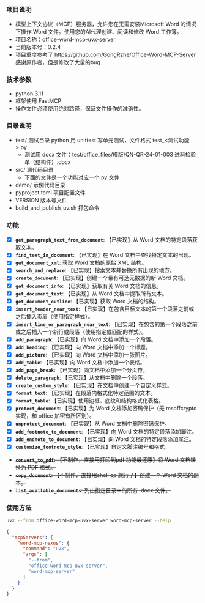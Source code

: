 ### 项目说明
- 模型上下文协议（MCP）服务器，允许您在无需安装Microsoft Word 的情况下操作 Word 文件。使用您的AI代理创建、阅读和修改 Word 工作簿。
- 项目名称：office-word-mcp-uvx-server
- 当前版本号：0.2.4
- 项目重度参考了 https://github.com/GongRzhe/Office-Word-MCP-Server 感谢原作者，但是修改了大量的bug

### 技术参数
- python 3.11
- 框架使用 FastMCP
- 操作文件必须使用绝对路径，保证文件操作的准确性。

### 目录说明
- test/ 测试目录 python 用 unittest 写单元测试，文件格式 test_<测试功能>.py
  - 测试用 docx 文件：test/office_files/模版/QN-QR-24-01-003 进料检验单（结构件）.docx
- src/ 源代码目录
  - 下面的文件是一个功能对应一个 py 文件
- demo/ 示例代码目录
- pyproject.toml 项目配置文件
- VERSION 版本号文件
- build_and_publish_uv.sh 打包命令

### 功能
- [x] **`get_paragraph_text_from_document`**: 【已实现】从 Word 文档的特定段落获取文本。
- [x] **`find_text_in_document`**: 【已实现】在 Word 文档中查找特定文本的出现。
- [x] **`get_document_xml`**: 获取 Word 文档的原始 XML 结构。
- [x] **`search_and_replace`**: 【已实现】搜索文本并替换所有出现的地方。
- [x] **`create_document`**: 【已实现】创建一个带有可选元数据的新 Word 文档。
- [x] **`get_document_info`**: 【已实现】获取有关 Word 文档的信息。
- [x] **`get_document_text`**: 【已实现】从 Word 文档中提取所有文本。
- [x] **`get_document_outline`**: 【已实现】获取 Word 文档的结构。
- [x] **`insert_header_near_text`**: 【已实现】在包含目标文本的第一个段落之前或之后插入页眉（使用指定样式）。
- [x] **`insert_line_or_paragraph_near_text`**: 【已实现】在包含的第一个段落之前或之后插入一个新行或段落（使用指定或匹配的样式）。
- [x] **`add_paragraph`**: 【已实现】向 Word 文档中添加一个段落。
- [x] **`add_heading`**: 【已实现】向 Word 文档中添加一个标题。
- [x] **`add_picture`**: 【已实现】向 Word 文档中添加一张图片。
- [x] **`add_table`**: 【已实现】向 Word 文档中添加一个表格。
- [x] **`add_page_break`**: 【已实现】向文档中添加一个分页符。
- [x] **`delete_paragraph`**: 【已实现】从文档中删除一个段落。
- [x] **`create_custom_style`**: 【已实现】在文档中创建一个自定义样式。
- [x] **`format_text`**: 【已实现】在段落内格式化特定范围的文本。
- [x] **`format_table`**: 【已实现】使用边框、底纹和结构格式化表格。
- [x] **`protect_document`**: 【已实现】为 Word 文档添加密码保护（无 msoffcrypto 实现，和 office 加密有所区别）。
- [x] **`unprotect_document`**: 【已实现】从 Word 文档中删除密码保护。
- [x] **`add_footnote_to_document`**: 【已实现】向 Word 文档的特定段落添加脚注。
- [x] **`add_endnote_to_document`**: 【已实现】向 Word 文档的特定段落添加尾注。
- [x] **`customize_footnote_style`**: 【已实现】自定义脚注编号和格式。

- ~~**`convert_to_pdf`**: 【不制作，直接用打印到pdf 功能最还原】将 Word 文档转换为 PDF 格式。~~
- ~~**`copy_document`**: 【不制作，直接用shell cp 就行了】创建一个 Word 文档的副本。~~
- ~~**`list_available_documents`**: 列出指定目录中的所有 .docx 文件。~~
### 使用方法
```bash
uvx --from office-word-mcp-uvx-server word-mcp-server --help
```

```json
{
  "mcpServers": {
    "word-mcp-nexus": {
      "command": "uvx",
      "args": [
        "--from",
        "office-word-mcp-uvx-server",
        "word-mcp-server"
      ]
    }
  }
}
```